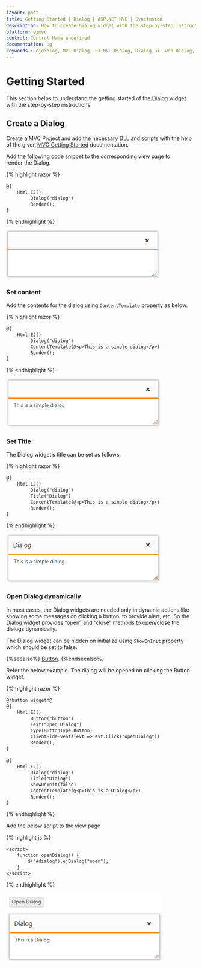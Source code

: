 ```yaml
---
layout: post
title: Getting Started | Dialog | ASP.NET MVC | Syncfusion
description: How to create Dialog widget with the step-by-step instructions.
platform: ejmvc
control: Control Name undefined
documentation: ug
keywords : ejdialog, MVC Dialog, EJ MVC Dialog, Dialog ui, web Dialog, ej Dialog, Dialog control, ASP.NET MVC Dialog, ASP MVC Dialog
---
```


# Getting Started

This section helps to understand the getting started of the Dialog widget with the step-by-step instructions.

## Create a Dialog

Create a MVC Project and add the necessary DLL and scripts with the help of the given [MVC Getting Started](http://help.syncfusion.com/aspnetmvc/getting-started) documentation.

Add the following code snippet to the corresponding view page to render the Dialog.

{% highlight razor %}


    @{
        Html.EJ()
            .Dialog("dialog")
            .Render();
    }



{% endhighlight %}



![Create Dialog](getting-started_images\getting-started_img1.png)

### Set content

Add the contents for the dialog using `ContentTemplate` property as below.

{% highlight razor %}


    @{
        Html.EJ()
            .Dialog("dialog")
            .ContentTemplate(@<p>This is a simple dialog</p>)
            .Render();
    }


{% endhighlight %}



![Add dialog content](getting-started_images\getting-started_img2.png)

### Set Title

The Dialog widget’s title can be set as follows.

{% highlight razor %}


    @{
        Html.EJ()
            .Dialog("dialog")
            .Title("Dialog")
            .ContentTemplate(@<p>This is a simple dialog</p>)
            .Render();
    }


{% endhighlight %}



![Set the title](getting-started_images\getting-started_img3.png)

### Open Dialog dynamically

In most cases, the Dialog widgets are needed only in dynamic actions like showing some messages on clicking a button, to provide alert, etc. So the Dialog widget provides “open” and “close” methods to open/close the dialogs dynamically.

The Dialog widget can be hidden on initialize using `ShowOnInit` property which should be set to false.

{%seealso%}
[Button](http://help.syncfusion.com/aspnetmvc/button/overview).
{%endseealso%}

Refer the below example. The dialog will be opened on clicking the Button widget.

{% highlight razor %}


    @*button widget*@
    @{
        Html.EJ()
            .Button("button")
            .Text("Open Dialog")
            .Type(ButtonType.Button)
            .ClientSideEvents(evt => evt.Click("openDialog"))
            .Render();
    }

    @{
        Html.EJ()
            .Dialog("dialog")
            .Title("Dialog")
            .ShowOnInit(false)
            .ContentTemplate(@<p>This is a Dialog</p>)
            .Render();
    } 


{% endhighlight %}



Add the below script to the view page

{% highlight js %}


    <script>
        function openDialog() {
            $("#dialog").ejDialog("open");
        }
    </script>



{% endhighlight %}



![Open-Dialog-dynamically](getting-started_images\getting-started_img4.png)



